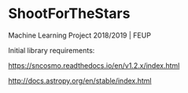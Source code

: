 # ShootForTheStars

Machine Learning Project 2018/2019 | FEUP

Initial library requirements:

https://sncosmo.readthedocs.io/en/v1.2.x/index.html

http://docs.astropy.org/en/stable/index.html
